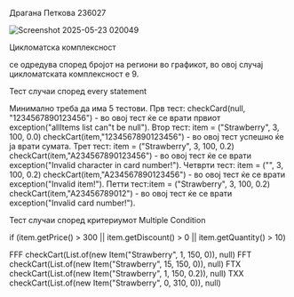 Драгана Петкова 236027

![Screenshot 2025-05-23 020049](https://github.com/user-attachments/assets/c3dd3d85-eb34-4505-9949-77369bce0901)

Цикломатска комплексност 

се одредува според бројот на региони во графикот, во овој случај цикломатската комплексност е 9.


Тест случаи според every statement

Минимално треба да има 5 тестови.
Прв тест: checkCard(null, "1234567890123456") - во овој тест ќе се врати првиот exception("allItems list can"t be null").
Втор тест: item = ("Strawberry", 3, 100, 0.0) checkCart(item,"1234567890123456") - во овој тест успешно ќе ја врати сумата.
Трет тест: item = ("Strawberry", 3, 100, 0.2) checkCart(item,"A234567890123456") - во овој тест ќе се врати exception("Invalid character in card number!").
Четврти тест: item = ("", 3, 100, 0.2) checkCart(item,"A234567890123456") - во овој тест ќе се врати exception("Invalid item!").
Петти тест:item = ("Strawberry", 3, 100, 0.2) checkCart(item,"A23456789012") - во овој тест ќе се врати exception("Invalid card number!").


Тест случаи според критериумот Multiple Condition

if (item.getPrice() > 300 || item.getDiscount() > 0 || item.getQuantity() > 10)

FFF checkCart(List.of(new Item("Strawberry", 1, 150, 0)), null)
FFT checkCart(List.of(new Item("Strawberry", 15, 150, 0)), null)
FTX checkCart(List.of(new Item("Strawberry", 1, 150, 0.2)), null)
TXX checkCart(List.of(new Item("Strawberry", 0, 310, 0)), null)
